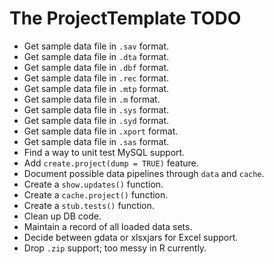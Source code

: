 # The ProjectTemplate TODO

* Get sample data file in `.sav` format.
* Get sample data file in `.dta` format.
* Get sample data file in `.dbf` format.
* Get sample data file in `.rec` format.
* Get sample data file in `.mtp` format.
* Get sample data file in `.m` format.
* Get sample data file in `.sys` format.
* Get sample data file in `.syd` format.
* Get sample data file in `.xport` format.
* Get sample data file in `.sas` format.
* Find a way to unit test MySQL support.
* Add `create.project(dump = TRUE)` feature.
* Document possible data pipelines through `data` and `cache`.
* Create a `show.updates()` function.
* Create a `cache.project()` function.
* Create a `stub.tests()` function.
* Clean up DB code.
* Maintain a record of all loaded data sets.
* Decide between gdata or xlsxjars for Excel support.
* Drop `.zip` support; too messy in R currently.
